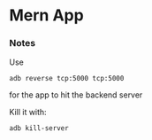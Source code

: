 # Mern App

### Notes
Use
```
adb reverse tcp:5000 tcp:5000
```
for the app to hit the backend server

Kill it with:
```
adb kill-server
```